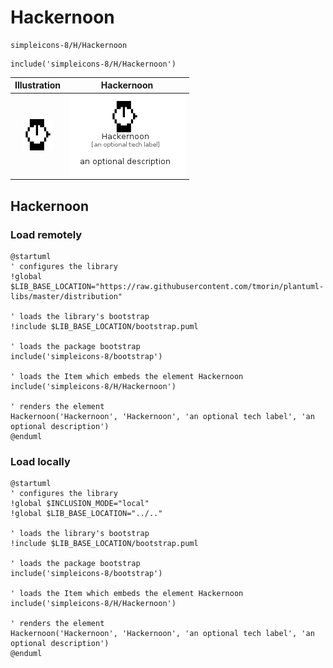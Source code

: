 # Hackernoon


```text
simpleicons-8/H/Hackernoon
```

```text
include('simpleicons-8/H/Hackernoon')
```



| Illustration | Hackernoon |
| :---: | :---: |
| ![illustration for Illustration](../../simpleicons-8/H/Hackernoon.png) | ![illustration for Hackernoon](../../simpleicons-8/H/Hackernoon.Local.png) |




## Hackernoon

### Load remotely
```plantuml
@startuml
' configures the library
!global $LIB_BASE_LOCATION="https://raw.githubusercontent.com/tmorin/plantuml-libs/master/distribution"

' loads the library's bootstrap
!include $LIB_BASE_LOCATION/bootstrap.puml

' loads the package bootstrap
include('simpleicons-8/bootstrap')

' loads the Item which embeds the element Hackernoon
include('simpleicons-8/H/Hackernoon')

' renders the element
Hackernoon('Hackernoon', 'Hackernoon', 'an optional tech label', 'an optional description')
@enduml
```

### Load locally
```plantuml
@startuml
' configures the library
!global $INCLUSION_MODE="local"
!global $LIB_BASE_LOCATION="../.."

' loads the library's bootstrap
!include $LIB_BASE_LOCATION/bootstrap.puml

' loads the package bootstrap
include('simpleicons-8/bootstrap')

' loads the Item which embeds the element Hackernoon
include('simpleicons-8/H/Hackernoon')

' renders the element
Hackernoon('Hackernoon', 'Hackernoon', 'an optional tech label', 'an optional description')
@enduml
```

